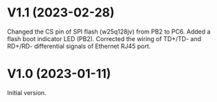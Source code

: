 # V1.1 (2023-02-28)
Changed the CS pin of SPI flash (w25q128jv) from PB2 to PC6.
Added a flash boot indicator LED (PB2).
Corrected the wiring of TD+/TD- and RD+/RD- differential signals of Ethernet RJ45 port.

# V1.0 (2023-01-11)
Initial version.
